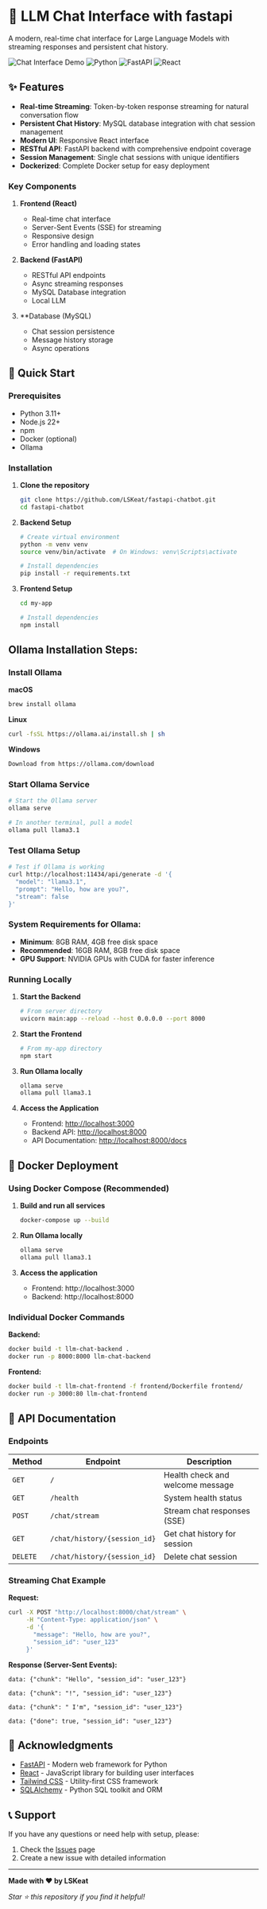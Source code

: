 # 🤖 LLM Chat Interface with fastapi

A modern, real-time chat interface for Large Language Models with streaming responses and persistent chat history.

![Chat Interface Demo](https://img.shields.io/badge/status-active-brightgreen.svg)
![Python](https://img.shields.io/badge/python-3.11+-blue.svg)
![FastAPI](https://img.shields.io/badge/FastAPI-0.104+-green.svg)
![React](https://img.shields.io/badge/React-22+-61dafb.svg)

## ✨ Features

* **Real-time Streaming**: Token-by-token response streaming for natural conversation flow
* **Persistent Chat History**: MySQL database integration with chat session management
* **Modern UI**: Responsive React interface
* **RESTful API**: FastAPI backend with comprehensive endpoint coverage
* **Session Management**: Single chat sessions with unique identifiers
* **Dockerized**: Complete Docker setup for easy deployment

### Key Components

1. **Frontend (React)**

   * Real-time chat interface
   * Server-Sent Events (SSE) for streaming
   * Responsive design
   * Error handling and loading states

2. **Backend (FastAPI)**

   * RESTful API endpoints
   * Async streaming responses
   * MySQL Database integration
   * Local LLM

3. **Database (MySQL)
   * Chat session persistence
   * Message history storage
   * Async operations

## 🚀 Quick Start

### Prerequisites

* Python 3.11+
* Node.js 22+
* npm
* Docker (optional)
* Ollama

### Installation

1. **Clone the repository**

   ```bash
   git clone https://github.com/LSKeat/fastapi-chatbot.git
   cd fastapi-chatbot
   ```

2. **Backend Setup**

   ```bash
   # Create virtual environment
   python -m venv venv
   source venv/bin/activate  # On Windows: venv\Scripts\activate

   # Install dependencies
   pip install -r requirements.txt
   ```

3. **Frontend Setup**

   ```bash
   cd my-app

   # Install dependencies
   npm install
   ```

## Ollama Installation Steps:

### Install Ollama

**macOS**

```bash
brew install ollama
```

**Linux**

```bash
curl -fsSL https://ollama.ai/install.sh | sh
```

**Windows**

```bash
Download from https://ollama.com/download
```

### Start Ollama Service

```bash
# Start the Ollama server
ollama serve

# In another terminal, pull a model
ollama pull llama3.1
```

### Test Ollama Setup

```bash
# Test if Ollama is working
curl http://localhost:11434/api/generate -d '{
  "model": "llama3.1",
  "prompt": "Hello, how are you?",
  "stream": false
}'
```

### System Requirements for Ollama:

* **Minimum**: 8GB RAM, 4GB free disk space
* **Recommended**: 16GB RAM, 8GB free disk space
* **GPU Support**: NVIDIA GPUs with CUDA for faster inference

### Running Locally

1. **Start the Backend**

   ```bash
   # From server directory
   uvicorn main:app --reload --host 0.0.0.0 --port 8000
   ```

2. **Start the Frontend**

   ```bash
   # From my-app directory
   npm start
   ```

3. **Run Ollama locally**

   ```bash
   ollama serve
   ollama pull llama3.1
   ```

4. **Access the Application**

   * Frontend: [http://localhost:3000](http://localhost:3000)
   * Backend API: [http://localhost:8000](http://localhost:8000)
   * API Documentation: [http://localhost:8000/docs](http://localhost:8000/docs)


## 🐳 Docker Deployment

### Using Docker Compose (Recommended)

1. **Build and run all services**
   ```bash
   docker-compose up --build
   ```
   
2. **Run Ollama locally**
   ```bash
   ollama serve
   ollama pull llama3.1
   ```

3. **Access the application**
   - Frontend: http://localhost:3000
   - Backend: http://localhost:8000

### Individual Docker Commands

**Backend:**
```bash
docker build -t llm-chat-backend .
docker run -p 8000:8000 llm-chat-backend
```

**Frontend:**
```bash
docker build -t llm-chat-frontend -f frontend/Dockerfile frontend/
docker run -p 3000:80 llm-chat-frontend
```

## 🔌 API Documentation

### Endpoints

| Method | Endpoint | Description |
|--------|----------|-------------|
| `GET` | `/` | Health check and welcome message |
| `GET` | `/health` | System health status |
| `POST` | `/chat/stream` | Stream chat responses (SSE) |
| `GET` | `/chat/history/{session_id}` | Get chat history for session |
| `DELETE` | `/chat/history/{session_id}` | Delete chat session |

### Streaming Chat Example

**Request:**
```bash
curl -X POST "http://localhost:8000/chat/stream" \
     -H "Content-Type: application/json" \
     -d '{
       "message": "Hello, how are you?",
       "session_id": "user_123"
     }'
```

**Response (Server-Sent Events):**
```
data: {"chunk": "Hello", "session_id": "user_123"}

data: {"chunk": "!", "session_id": "user_123"}

data: {"chunk": " I'm", "session_id": "user_123"}

data: {"done": true, "session_id": "user_123"}
```

## 🙏 Acknowledgments

- [FastAPI](https://fastapi.tiangolo.com/) - Modern web framework for Python
- [React](https://reactjs.org/) - JavaScript library for building user interfaces
- [Tailwind CSS](https://tailwindcss.com/) - Utility-first CSS framework
- [SQLAlchemy](https://sqlalchemy.org/) - Python SQL toolkit and ORM

## 📞 Support

If you have any questions or need help with setup, please:

1. Check the [Issues](https://github.com/LSKeat/fastapi-chatbot/issues) page
2. Create a new issue with detailed information

---

**Made with ❤️ by LSKeat**

*Star ⭐ this repository if you find it helpful!*
